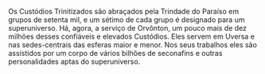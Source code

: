 ﻿Os Custódios Trinitizados são abraçados pela Trindade do Paraíso em grupos de setenta mil, e um sétimo de cada grupo é designado para um superuniverso. Há, agora, a serviço de Orvônton, um pouco mais de dez milhões desses confiáveis e elevados Custódios. Eles servem em Uversa e nas sedes-centrais das esferas maior e menor. Nos seus trabalhos eles são assistidos por um corpo de vários bilhões de seconafins e outras personalidades aptas do superuniverso.